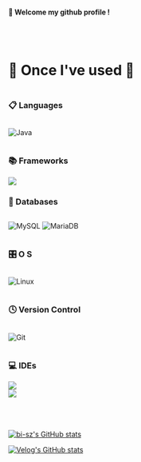 
####  :wave: Welcome my github profile !

  
<br/>
<br/>
  
# 🔨 Once I've used 🔨
<div style="display:flex; flex-direction:column; align-items:flex-start;">

### 📋 Languages
![Java](https://img.shields.io/badge/JAVA-007396?style=for-the-badge&logo=Java&logoColor=white)

### 📚 Frameworks
<img src="https://img.shields.io/badge/Spring Boot-6DB33F?style=for-the-badge&logo=spring boot&logoColor=white">

### 💾 Databases
![MySQL](https://img.shields.io/badge/MySQL-4479A1?style=for-the-badge&logo=MySQL&logoColor=white) ![MariaDB](https://img.shields.io/badge/MariaDB-003545?style=for-the-badge&logo=mariadb&logoColor=white)

### 🎛️ O S
![Linux](https://img.shields.io/badge/Linux-FCC624?style=for-the-badge&logo=linux&logoColor=black)

### 🕓 Version Control
![Git](https://img.shields.io/badge/git-%23F05033.svg?style=for-the-badge&logo=git&logoColor=white)

### 💻 IDEs
<img src="https://img.shields.io/badge/IntelliJ IDEA-000000.svg?style=for-the-badge&logo=intellij-idea&logoColor=white">
<img src="https://img.shields.io/badge/DBeaver-4D4D4D?style=flat-square&logo=dbeaver&logoColor=white">

</div>

<br/>
<br/>
<br/>

[![bi-sz's GitHub stats](https://github-readme-stats.vercel.app/api?username=jjjaehoon&include_all_commits=true&show_icons=true&theme=cobalt)](https://github.com/bi-sz/github-readme-stats)

[![Velog's GitHub stats](https://velog-readme-stats.vercel.app/api?name=jjjaehoon)](https://github.com/eungyeole/velog-readme-stats)

